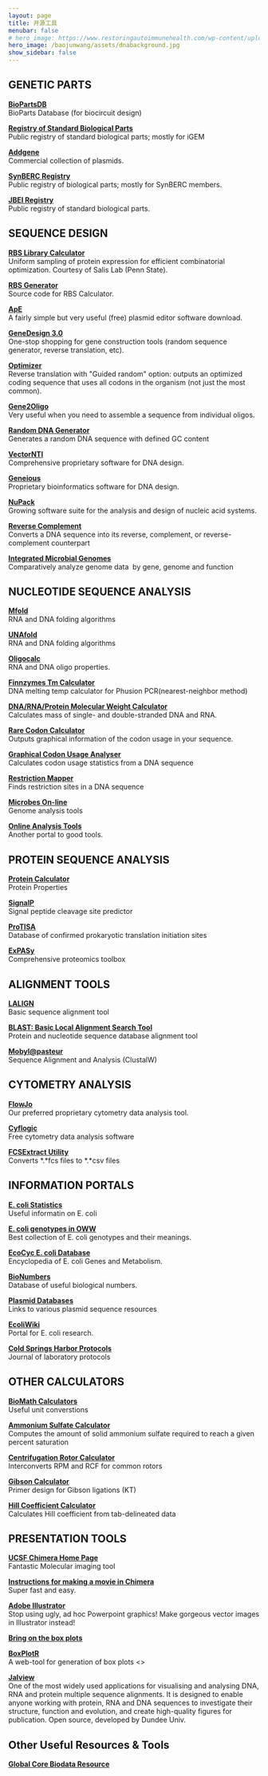 ```yaml
---
layout: page
title: 开源工具
menubar: false
# hero_image: https://www.restoringautoimmunehealth.com/wp-content/uploads/2019/01/DNA-image-1080x640.jpg
hero_image: /baojunwang/assets/dnabackground.jpg
show_sidebar: false
---
```




## GENETIC PARTS

[**BioPartsDB**]( http://biopartsdb.bio.ed.ac.uk/)<br>
BioParts Database (for biocircuit design)

[**Registry of Standard Biological Parts**](http://partsregistry.org/Main_Page)<br>
Public registry of standard biological parts; mostly for iGEM

[**Addgene**](http://www.addgene.org/Syn_Bio/Voigt/Terminators/)<br>Commercial collection of plasmids.

[**SynBERC Registry**](https://registry.synberc.org/#page=login)<br>Public registry of biological parts; mostly for SynBERC members. 

[**JBEI Registry**](https://registry.jbei.org/#page=login)<br>Public registry of standard biological parts. 

 

## SEQUENCE DESIGN
[**RBS Library Calculator**](https://salis.psu.edu/software/RBSLibraryCalculatorSearchMode) <br>Uniform sampling of protein expression for efficient combinatorial optimization. Courtesy of Salis Lab (Penn State).

[**RBS Generator**](http://github.com/hsalis/ribosome-binding-site-calculator)<br>Source code for RBS Calculator.

[**ApE**](http://www.biology.utah.edu/jorgensen/wayned/ape/)<br>A fairly simple but very useful (free) plasmid editor software download.

[**GeneDesign 3.0**](http://54.235.254.95/gd/)<br>One-stop shopping for gene construction tools (random sequence generator, reverse translation, etc).

[**Optimizer**](http://genomes.urv.es/OPTIMIZER/)<br>Reverse translation with "Guided random" option: outputs an optimized coding sequence that uses all codons in the organism (not just the most common).

[**Gene2Oligo**](http://berry.engin.umich.edu/gene2oligo/)<br>Very useful when you need to assemble a sequence from individual oligos.

[**Random DNA Generator**](http://www.faculty.ucr.edu/~mmaduro/random.htm)<br>Generates a random DNA sequence with defined GC content

[**VectorNTI**](http://www.lifetechnologies.com/us/en/home/life-science/cloning/vector-nti-software.html)<br>Comprehensive proprietary software for DNA design.

[**Geneious**](http://www.geneious.com/)<br>Proprietary bioinformatics software for DNA design.

[**NuPack**](http://www.nupack.org/)<br>Growing software suite for the analysis and design of nucleic acid systems.  

[**Reverse Complement**](http://www.bioinformatics.org/sms/rev_comp.html) <br>Converts a DNA sequence into its reverse, complement, or reverse-complement counterpart

[**Integrated Microbial Genomes**](http://img.jgi.doe.gov/cgi-bin/pub/main.cgi) <br>Comparatively analyze genome data  by gene, genome and function

## NUCLEOTIDE SEQUENCE ANALYSIS
[**Mfold**](http://mfold.rna.albany.edu/?q=mfold)<br>RNA and DNA folding algorithms

[**UNAfold**](http://mfold.rna.albany.edu/) <br>RNA and DNA folding algorithms

[**Oligocalc**](http://www.basic.northwestern.edu/biotools/oligocalc.html)<br>RNA and DNA oligo properties.

[**Finnzymes Tm Calculator**](https://www.finnzymes.fi/tm_determination.html)<br>DNA melting temp calculator for Phusion PCR(nearest-neighbor method)

[**DNA/RNA/Protein Molecular Weight Calculator**](http://www.changbioscience.com/genetics/mw.html)<br>Calculates mass of single- and double-stranded DNA and RNA.

[**Rare Codon Calculator**](http://nihserver.mbi.ucla.edu/RACC/)<br>Outputs graphical information of the codon usage in your sequence.

[**Graphical Codon Usage Analyser**](http://gcua.schoedl.de/)<br>Calculates codon usage statistics from a DNA sequence

[**Restriction Mapper**](http://www.restrictionmapper.org/)<br>Finds restriction sites in a DNA sequence

[**Microbes On-line**](http://www.microbesonline.org/)<br>Genome analysis tools

[**Online Analysis Tools**](http://molbiol-tools.ca/)<br>Another portal to good tools.  

## PROTEIN SEQUENCE ANALYSIS
[**Protein Calculator**](http://www.scripps.edu/~cdputnam/protcalc.html)<br>Protein Properties

[**SignalP**](http://www.cbs.dtu.dk/services/SignalP/)<br>Signal peptide cleavage site predictor

[**ProTISA**](http://mech.ctb.pku.edu.cn/protisa/)<br>Database of confirmed prokaryotic translation initiation sites

[**ExPASy**](http://ca.expasy.org/tools/) <br>Comprehensive proteomics toolbox

## ALIGNMENT TOOLS
[**LALIGN**](http://www.ch.embnet.org/software/LALIGN_form.html)<br>Basic sequence alignment tool

[**BLAST: Basic Local Alignment Search Tool**](http://blast.ncbi.nlm.nih.gov/Blast.cgi)<br>Protein and nucleotide sequence database alignment tool

[**Mobyl@pasteur**](http://mobyle.pasteur.fr/cgi-bin/portal.py?form=clustalw-multialign)<br>Sequence Alignment and Analysis (ClustalW)  

## CYTOMETRY ANALYSIS
[**FlowJo**](http://www.flowjo.com/)<br>Our preferred proprietary cytometry data analysis tool.

[**Cyflogic**](http://www.cyflogic.com/)<br>Free cytometry data analysis software

[**FCSExtract Utility**](http://research.stowers-institute.org/efg/ScientificSoftware/Utility/FCSExtract/index.htm)<br>Converts \*.\*fcs files to \*.\*csv files  

## INFORMATION PORTALS
[**E. coli Statistics**](http://redpoll.pharmacy.ualberta.ca/CCDB/cgi-bin/STAT_NEW.cgi)<br>Useful informatin on E. coli

[**E. coli genotypes in OWW**](http://openwetware.org/wiki/E._coli_genotypes)<br>Best collection of E. coli genotypes and their meanings.

[**EcoCyc E. coli Database**](https://ecocyc.org/)<br>
Encyclopedia of E. coli Genes and Metabolism.

[**BioNumbers**](http://bionumbers.hms.harvard.edu/)<br>Database of useful biological numbers.

[**Plasmid Databases**](http://www.science.co.il/Biomedical/Plasmid-Databases.asp)<br>Links to various plasmid sequence resources

[**EcoliWiki**](http://ecoliwiki.net/colipedia/index.php/Welcome_to_EcoliWiki)<br>Portal for E. coli research.

[**Cold Springs Harbor Protocols**](http://cshprotocols.cshlp.org/)<br>Journal of laboratory protocols  

## OTHER CALCULATORS
[**BioMath Calculators**](http://www.promega.com/biomath/)<br>Useful unit converstions

[**Ammonium Sulfate Calculator**](http://www.encorbio.com/protocols/AM-SO4.htm)<br>Computes the amount of solid ammonium sulfate required to reach a given percent saturation

[**Centrifugation Rotor Calculator**](http://www.changbioscience.com/cell/rcf.html)<br>Interconverts RPM and RCF for common rotors  

[**Gibson Calculator**](http://voigtlab.ucsf.edu/ruby/assembly) <br>Primer design for Gibson ligations (KT)

[**Hill Coefficient Calculator**](http://voigtlab.ucsf.edu/ruby/hill) <br>Calculates Hill coefficient from tab-delineated data

## PRESENTATION TOOLS
[**UCSF Chimera Home Page**](https://www.cgl.ucsf.edu/chimera/)<br>Fantastic Molecular imaging tool

[**Instructions for making a movie in Chimera**](http://www.cgl.ucsf.edu/chimera/data/tutorials/movies09/moviemaking.html)<br>Super fast and easy.

[**Adobe Illustrator**](http://www.adobe.com/products/illustrator.html)<br>Stop using ugly, ad hoc Powerpoint graphics! Make gorgeous vector images in Illustrator instead!

[**Bring on the box plots**](http://blogs.nature.com/methagora/2014/01/bring-on-the-box-plots-boxplotr.html)

[**BoxPlotR**](http://boxplot.tyerslab.com/)<br>A web-tool for generation of box plots  <> 

[**Jalview**](www.jalview.org)<br> One of the most widely used applications for visualising and analysing DNA, RNA and protein multiple sequence alignments. It is designed to enable anyone working with protein, RNA and DNA sequences to investigate their structure, function and evolution, and create high-quality figures for publication. Open source, developed by Dundee Univ.  

## Other Useful Resources & Tools

[**Global Core Biodata Resource**](https://globalbiodata.org/scientific-activities/global-core-biodata-resources/)
